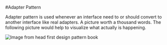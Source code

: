 #Adapter Pattern

Adapter pattern is used whenever an interface need to or should convert to another interface like real adapters.
A picture worth a thousand words. The following picture would help to visualize what actually is happening.

![Image from head first design pattern book](https://github.com/shadhin/OOD/blob/master/resource/images/adapterPattern.jpg "")